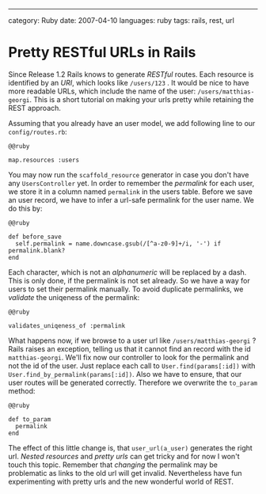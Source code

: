 --- 
category: Ruby
date: 2007-04-10
languages: ruby
tags: rails, rest, url


Pretty RESTful URLs in Rails
============================

Since Release 1.2 Rails knows to generate _RESTful_ routes. Each
resource is identified by an _URI_, which looks like `/users/123` . It
would be nice to have more readable URLs, which include the name of
the user: `/users/matthias-georgi`. This is a short tutorial on making
your urls pretty while retaining the REST approach.

Assuming that you already have an user model, we add following line to
our `config/routes.rb`:

    @@ruby

    map.resources :users

You may now run the `scaffold_resource` generator in case you don't have
any `UsersController` yet. In order to remember the _permalink_ for each
user, we store it in a column named `permalink` in the users
table. Before we save an user record, we have to infer a url-safe
permalink for the user name. We do this by:

    @@ruby

    def before_save
      self.permalink = name.downcase.gsub(/[^a-z0-9]+/i, '-') if permalink.blank?
    end

Each character, which is not an _alphanumeric_ will be replaced by a
dash. This is only done, if the permalink is not set already. So we
have a way for users to set their permalink manually. To avoid
duplicate permalinks, we _validate_ the uniqeness of the permalink:

    @@ruby

    validates_uniqeness_of :permalink

What happens now, if we browse to a user url like
`/users/matthias-georgi` ? Rails raises an exception, telling us that it
cannot find an record with the id `matthias-georgi`. We'll fix now our
controller to look for the permalink and not the id of the user. Just
replace each call to `User.find(params[:id])` with
`User.find_by_permalink(params[:id])`. Also we have to ensure, that our
user routes will be generated correctly. Therefore we overwrite the
`to_param` method:

    @@ruby

    def to_param
      permalink
    end

The effect of this little change is, that `user_url(a_user)` generates
the right url. _Nested resources_ and _pretty urls_ can get tricky and for
now I won't touch this topic. Remember that _changing_ the permalink may
be problematic as links to the old url will get invalid. Nevertheless
have fun experimenting with pretty urls and the new wonderful world of
REST.